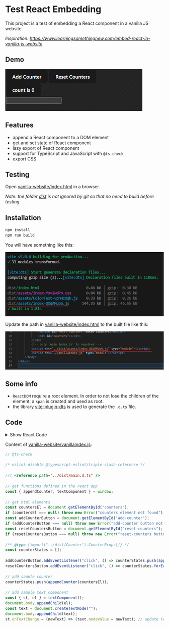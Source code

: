 # Test React Embedding

This project is a test of embedding a React component in a vanilla JS website.

*Inspiration: https://www.learningsomethingnew.com/embed-react-in-vanilla-js-website*

## Demo

![Showcase](misc/Showcase.gif)

## Features

- append a React component to a DOM element
- get and set state of React component
- lazy export of React component
- support for TypeScript and JavaScript with `@ts-check`
- export CSS

## Testing

Open [vanilla-website/index.html](vanilla-website/index.html) in a browser.

*Note: the folder [dist](dist) is not ignored by git so that no need to build before testing.*

## Installation

```bash
npm install
npm run build
```

You will have something like this:

![build](misc/build.png)

Update the path in [vanilla-website/index.html](vanilla-website/index.html) to the built file like this:

![html_import](misc/html_import.png)

## Some info

- `ReactDOM` require a root element. In order to not lose the children of the element, a `span` is created and used as root.
- the library [vite-plugin-dts](https://github.com/qmhc/vite-plugin-dts) is used to generate the `.d.ts` file.

## Code

<details>
<summary>Show React Code</summary>

Content of [src/Counter.tsx](src/Counter.tsx):

```ts
import React, { useState } from "react";

export type CounterProps = { count: number; setCount: (count: number) => void; onCountChange?: (count: number) => void };

export const Counter = (props: { state: CounterProps }) => {
	const [count, setCount] = useState(0);
	React.useEffect(() => {
		props.state.count = count;
		props.state.setCount = setCount;
		props.state.onCountChange?.(count);
	}, [props.state, count]);
	return <button onClick={() => setCount(count + 1)}>count is {count}</button>;
};
```

Content of [src/ColorText.tsx](src/ColorText.tsx):

```ts
import React, { useState } from "react";

export type ColorTextProps = { text: string; setText: (text: string) => void; onTextChange?: (text: string) => void };

export const ColorText = (props: { state: ColorTextProps }) => {
	const [text, setText] = useState("");
	React.useEffect(() => {
		props.state.text = text;
		props.state.setText = setText;
		props.state.onTextChange?.(text);
	}, [props.state, text]);
	return <input style={{ color: text }} type="text" value={text} onChange={(e) => setText(e.target.value)} />;
};
```

Content of [src/main.tsx](src/main.tsx):

```ts
import React from "react";
import ReactDOM from "react-dom/client";
import "./index.css";
import { Counter, CounterProps } from "./Counter";
import { ColorTextProps } from "./ColorText";

declare global {
	interface Window {
		appendCounter: (el: HTMLElement) => CounterProps;
		textComponent: () => { el: HTMLElement; st: ColorTextProps };
	}
}

window.appendCounter = (el: HTMLElement) => {
	// uncomment for lazy loading
	// const Counter = React.lazy(() => import("./Counter").then((module) => ({ default: module.Counter })));
	const child = document.createElement("span");
	const root = ReactDOM.createRoot(child);
	const state = {} as CounterProps; // state initialized in Counter
	root.render(
		<React.StrictMode>
			{/* React.Suspense now not needed since lazy loading is commented out */}
			<Counter state={state} />
		</React.StrictMode>
	);
	el.appendChild(child);
	return state;
};

window.textComponent = () => {
	const ColorText = React.lazy(() => import("./ColorText").then((module) => ({ default: module.ColorText })));
	const el = document.createElement("span");
	const st = {} as ColorTextProps; // state initialized in ColorText
	const root = ReactDOM.createRoot(el);
	root.render(
		<React.StrictMode>
			<React.Suspense>
				<ColorText state={st} />
			</React.Suspense>
		</React.StrictMode>
	);
	return { el, st };
};
```

</details>

Content of [vanilla-website/vanillaIndex.js](vanilla-website/vanillaIndex.js):

```js
// @ts-check

/* eslint-disable @typescript-eslint/triple-slash-reference */

/// <reference path="../dist/main.d.ts" />

// get functions defined in the react app
const { appendCounter, textComponent } = window;

// get html elements
const countersEl = document.getElementById("counters");
if (countersEl === null) throw new Error("counters element not found");
const addCounterButton = document.getElementById("add-counter");
if (addCounterButton === null) throw new Error("add-counter button not found");
const resetCountersButton = document.getElementById("reset-counters");
if (resetCountersButton === null) throw new Error("reset-counters button not found");

/** @type {import("../dist/Counter").CounterProps[]} */
const counterStates = [];

addCounterButton.addEventListener("click", () => counterStates.push(appendCounter(countersEl)));
resetCountersButton.addEventListener("click", () => counterStates.forEach((counterState) => counterState.setCount(0)));

// add sample counter
counterStates.push(appendCounter(countersEl));

// add sample text component
const { st, el } = textComponent();
document.body.appendChild(el);
const text = document.createTextNode("");
document.body.appendChild(text);
st.onTextChange = (newText) => (text.nodeValue = newText); // update text node when text changes
```

